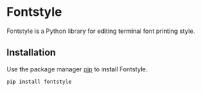 # Fontstyle

Fontstyle is a Python library for editing terminal font printing style.

## Installation

Use the package manager [pip](https://pip.pypa.io/en/stable/) to install Fontstyle.

```bash
pip install fontstyle
```
